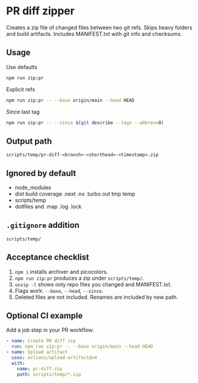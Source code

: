 # PR diff zipper

Creates a zip file of changed files between two git refs. Skips heavy folders and build artifacts. Includes MANIFEST.txt with git info and checksums.

## Usage

Use defaults

```bash
npm run zip:pr
```

Explicit refs

```bash
npm run zip:pr -- --base origin/main --head HEAD
```

Since last tag

```bash
npm run zip:pr -- --since $(git describe --tags --abbrev=0)
```

## Output path

```
scripts/temp/pr-diff-<branch>-<shorthead>-<timestamp>.zip
```

## Ignored by default

- node_modules
- dist build coverage .next .nx .turbo out tmp temp
- scripts/temp
- dotfiles and .map .log .lock

## `.gitignore` addition

```
scripts/temp/
```

## Acceptance checklist

1. `npm i` installs archiver and picocolors.
2. `npm run zip:pr` produces a zip under `scripts/temp/`.
3. `unzip -l` shows only repo files you changed and MANIFEST.txt.
4. Flags work: `--base`, `--head`, `--since`.
5. Deleted files are not included. Renames are included by new path.

## Optional CI example

Add a job step in your PR workflow:

```yaml
- name: Create PR diff zip
  run: npm run zip:pr -- --base origin/main --head HEAD
- name: Upload artifact
  uses: actions/upload-artifact@v4
  with:
    name: pr-diff-zip
    path: scripts/temp/*.zip
```
